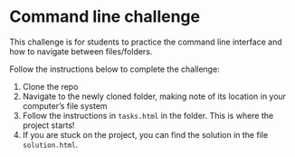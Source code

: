 
# Command line challenge

This challenge is for students to practice the command line interface and how to navigate between files/folders. 

Follow the instructions below to complete the challenge:

1. Clone the repo
2. Navigate to the newly cloned folder, making note of its location in your computer’s file system
3. Follow the instructions in `tasks.html` in the folder. This is where the project starts!
4. If you are stuck on the project, you can find the solution in the file `solution.html`.
